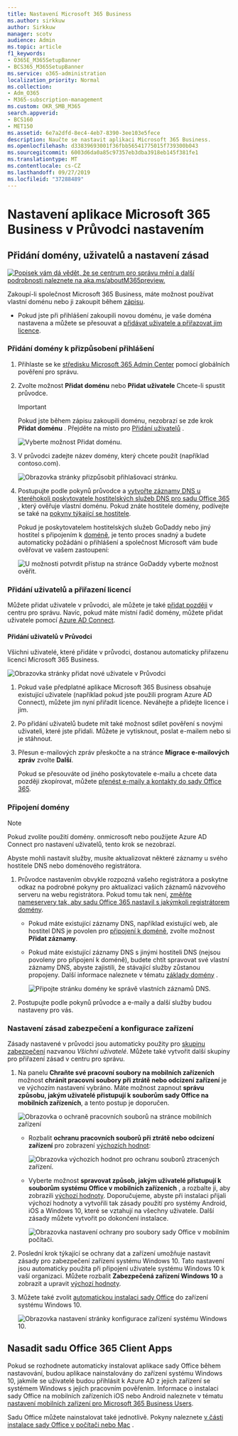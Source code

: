 ```yaml
---
title: Nastavení Microsoft 365 Business
ms.author: sirkkuw
author: Sirkkuw
manager: scotv
audience: Admin
ms.topic: article
f1_keywords:
- O365E_M365SetupBanner
- BCS365_M365SetupBanner
ms.service: o365-administration
localization_priority: Normal
ms.collection:
- Adm_O365
- M365-subscription-management
ms.custom: OKR_SMB_M365
search.appverid:
- BCS160
- MET150
ms.assetid: 6e7a2dfd-8ec4-4eb7-8390-3ee103e5fece
description: Naučte se nastavit aplikaci Microsoft 365 Business.
ms.openlocfilehash: d33839693001f36fbb56541775015f739300b043
ms.sourcegitcommit: 6003d6da0a85c97357eb3dba3918eb145f381fe1
ms.translationtype: MT
ms.contentlocale: cs-CZ
ms.lasthandoff: 09/27/2019
ms.locfileid: "37288489"
---
```

# <a name="set-up-microsoft-365-business-in-the-setup-wizard"></a>Nastavení aplikace Microsoft 365 Business v Průvodci nastavením

## <a name="add-your-domain-users-and-set-up-policies"></a>Přidání domény, uživatelů a nastavení zásad

[![Popisek vám dá vědět, že se centrum pro správu mění a další podrobnosti naleznete na aka.ms/aboutM365preview.](media/m365admincenterchanging.png)](https://docs.microsoft.com/office365/admin/microsoft-365-admin-center-preview)

Zakoupí-li společnost Microsoft 365 Business, máte možnost používat vlastní doménu nebo ji zakoupit během [zápisu](sign-up.md).

- Pokud jste při přihlášení zakoupili novou doménu, je vaše doména nastavena a můžete se přesouvat a [přidávat uživatele a přiřazovat jim licence](#add-users-and-assign-licenses).

### <a name="add-your-domain-to-personalize-sign-in"></a>Přidání domény k přizpůsobení přihlášení

1. Přihlaste se ke [středisku Microsoft 365 Admin Center](https://admin.microsoft.com) pomocí globálních pověření pro správu. 

2. Zvolte možnost **Přidat doménu** nebo **Přidat uživatele** Chcete-li spustit průvodce.
    > [!IMPORTANT]
    > Pokud jste během zápisu zakoupili doménu, nezobrazí se zde krok **Přidat doménu** . Přejděte na místo pro [Přidání uživatelů](#add-users-and-assign-licenses) .

    ![Vyberte možnost Přidat doménu.](media/addadomainadmincenter.png)
    
3. V průvodci zadejte název domény, který chcete použít (například contoso.com).


    ![Obrazovka stránky přizpůsobit přihlašovací stránku.](media/personalizesignin.png)

    
4. Postupujte podle pokynů průvodce a [vytvořte záznamy DNS u kteréhokoli poskytovatele hostitelských služeb DNS pro sadu Office 365](https://docs.microsoft.com/office365/admin/get-help-with-domains/create-dns-records-at-any-dns-hosting-provider) , který ověřuje vlastní doménu. Pokud znáte hostitele domény, podívejte se také na [pokyny týkající se hostitele](https://docs.microsoft.com/office365/admin/get-help-with-domains/set-up-your-domain-host-specific-instructions).

    Pokud je poskytovatelem hostitelských služeb GoDaddy nebo jiný hostitel s připojením k [doméně](https://docs.microsoft.com/office365/admin/get-help-with-domains/domain-connect), je tento proces snadný a budete automaticky požádáni o přihlášení a společnost Microsoft vám bude ověřovat ve vašem zastoupení:

    ![U možnosti potvrdit přístup na stránce GoDaddy vyberte možnost ověřit.](media/godaddyauth.png)

### <a name="add-users-and-assign-licenses"></a>Přidání uživatelů a přiřazení licencí

Můžete přidat uživatele v průvodci, ale můžete je také [přidat později](add-users-m365b.md) v centru pro správu. Navíc, pokud máte místní řadič domény, můžete přidat uživatele pomocí [Azure AD Connect](https://docs.microsoft.com/azure/active-directory/hybrid/how-to-connect-install-express).

#### <a name="add-users-in-the-wizard"></a>Přidání uživatelů v Průvodci

Všichni uživatelé, které přidáte v průvodci, dostanou automaticky přiřazenu licenci Microsoft 365 Business.

![Obrazovka stránky přidat nové uživatele v Průvodci](media/addnewuserspage.png)

1. Pokud vaše předplatné aplikace Microsoft 365 Business obsahuje existující uživatele (například pokud jste použili program Azure AD Connect), můžete jim nyní přiřadit licence. Neváhejte a přidejte licence i jim.

3. Po přidání uživatelů budete mít také možnost sdílet pověření s novými uživateli, které jste přidali. Můžete je vytisknout, poslat e-mailem nebo si je stáhnout.

4. Přesun e-mailových zpráv přeskočte a na stránce **Migrace e-mailových zpráv** zvolte **Další**. 

    Pokud se přesouváte od jiného poskytovatele e-mailu a chcete data později zkopírovat, můžete [přenést e-maily a kontakty do sady Office 365](https://support.office.com/article/a3e3bddb-582e-4133-8670-e61b9f58627e).


### <a name="connect-your-domain"></a>Připojení domény

> [!NOTE]
> Pokud zvolíte použití domény. onmicrosoft nebo použijete Azure AD Connect pro nastavení uživatelů, tento krok se nezobrazí.
  
Abyste mohli nastavit služby, musíte aktualizovat některé záznamy u svého hostitele DNS nebo doménového registrátora.
  
1. Průvodce nastavením obvykle rozpozná vašeho registrátora a poskytne odkaz na podrobné pokyny pro aktualizaci vašich záznamů názvového serveru na webu registrátora. Pokud tomu tak není, [změňte nameservery tak, aby sadu Office 365 nastavil s jakýmkoli registrátorem domény](https://support.office.com/article/a8b487a9-2a45-4581-9dc4-5d28a47010a2). 

    - Pokud máte existující záznamy DNS, například existující web, ale hostitel DNS je povolen pro [připojení k doméně](https://docs.microsoft.com/office365/admin/get-help-with-domains/domain-connect), zvolte možnost **Přidat záznamy**. 
    - Pokud máte existující záznamy DNS s jinými hostiteli DNS (nejsou povoleny pro připojení k doméně), budete chtít spravovat své vlastní záznamy DNS, abyste zajistili, že stávající služby zůstanou propojeny. Další informace naleznete v tématu [základy domény](https://docs.microsoft.com/office365/admin/get-help-with-domains/dns-basics) .

        ![Připojte stránku domény ke správě vlastních záznamů DNS.](media/connectyourdomainpage.png)

2. Postupujte podle pokynů průvodce a e-maily a další služby budou nastaveny pro vás.

### <a name="set-up-security-policies-and-device-configurations"></a>Nastavení zásad zabezpečení a konfigurace zařízení 

Zásady nastavené v průvodci jsou automaticky použity pro [skupinu zabezpečení](https://docs.microsoft.com/office365/admin/create-groups/compare-groups#security-groups) nazvanou *Všichni uživatelé*. Můžete také vytvořit další skupiny pro přiřazení zásad v centru pro správu.

1. Na panelu **Chraňte své pracovní soubory na mobilních zařízeních** možnost **chránit pracovní soubory při ztrátě nebo odcizení zařízení** je ve výchozím nastavení vybráno. Máte možnost zapnout **správu způsobu, jakým uživatelé přistupují k souborům sady Office na mobilních zařízeních**, a tento postup je doporučen.

    ![Obrazovka o ochraně pracovních souborů na stránce mobilních zařízení](media/protectworkfilesondevices.png)

     - Rozbalit **ochranu pracovních souborů při ztrátě nebo odcizení zařízení** pro zobrazení [výchozích hodnot](protect-work-files-on-lost-or-stolen-device.md):

        ![Obrazovka výchozích hodnot pro ochranu souborů ztracených zařízení.](media/protectworkfilesondevicesdefault.png)

    - Vyberte možnost **spravovat způsob, jakým uživatelé přistupují k souborům systému Office v mobilních zařízeních** , a rozbalte ji, aby zobrazili [výchozí hodnoty](manage-user-access-on-mobile-devices.md). Doporučujeme, abyste při instalaci přijali výchozí hodnoty a vytvořili tak zásady použití pro systémy Android, iOS a Windows 10, které se vztahují na všechny uživatele. Další zásady můžete vytvořit po dokončení instalace.

        ![Obrazovka nastavení ochrany pro soubory sady Office v mobilním počítači.](media/useraccessonmobile.png)

2. Poslední krok týkající se ochrany dat a zařízení umožňuje nastavit zásady pro zabezpečení zařízení systému Windows 10. Tato nastavení jsou automaticky použita při připojení uživatele systému Windows 10 k vaší organizaci. Můžete rozbalit **Zabezpečená zařízení Windows 10** a zobrazit a upravit [výchozí hodnoty](secure-windows-10-devices.md).
3. Můžete také zvolit [automatickou instalaci sady Office](install-office-on-windows-10-during-setup.md) do zařízení systému Windows 10.

    ![Obrazovka nastavení stránky konfigurace zařízení systému Windows 10.](media/setwin10config.png)



## <a name="deploy-office-365-client-apps"></a>Nasadit sadu Office 365 Client Apps

Pokud se rozhodnete automaticky instalovat aplikace sady Office během nastavování, budou aplikace nainstalovány do zařízení systému Windows 10, jakmile se uživatelé budou přihlásit k Azure AD z jejich zařízení se systémem Windows s jejich pracovním pověřením.
Informace o instalaci sady Office na mobilních zařízeních iOS nebo Android naleznete v tématu [nastavení mobilních zařízení pro Microsoft 365 Business Users](set-up-mobile-devices.md).

Sadu Office můžete nainstalovat také jednotlivě. Pokyny naleznete [v části instalace sady Office v počítači nebo Mac](https://support.office.com/article/4414eaaf-0478-48be-9c42-23adc4716658) .
